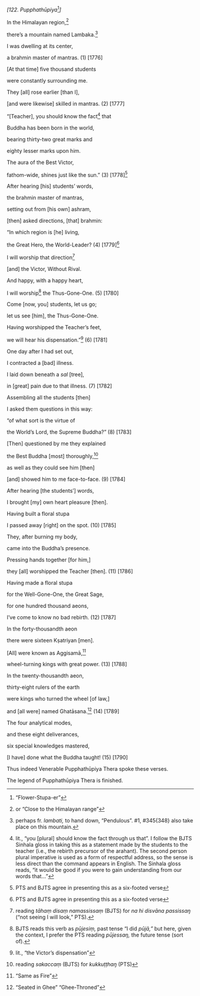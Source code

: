 *\[122. Pupphathūpiya*[^1]*\]*

In the Himalayan region,[^2]

there’s a mountain named Lambaka.[^3]

I was dwelling at its center,

a brahmin master of mantras. (1) \[1776\]

\[At that time\] five thousand students

were constantly surrounding me.

They \[all\] rose earlier \[than I\],

\[and were likewise\] skilled in mantras. (2) \[1777\]

“\[Teacher\], you should know the fact[^4] that

Buddha has been born in the world,

bearing thirty-two great marks and

eighty lesser marks upon him.

The aura of the Best Victor,

fathom-wide, shines just like the sun.” (3) \[1778\][^5]

After hearing \[his\] students’ words,

the brahmin master of mantras,

setting out from \[his own\] ashram,

\[then\] asked directions, \[that\] brahmin:

“In which region is \[he\] living,

the Great Hero, the World-Leader? (4) \[1779\][^6]

I will worship that direction[^7]

\[and\] the Victor, Without Rival.

And happy, with a happy heart,

I will worship[^8] the Thus-Gone-One. (5) \[1780\]

Come \[now, you\] students, let us go;

let us see \[him\], the Thus-Gone-One.

Having worshipped the Teacher’s feet,

we will hear his dispensation.”[^9] (6) \[1781\]

One day after I had set out,

I contracted a \[bad\] illness.

I laid down beneath a *sal* \[tree\],

in \[great\] pain due to that illness. (7) \[1782\]

Assembling all the students \[then\]

I asked them questions in this way:

“of what sort is the virtue of

the World’s Lord, the Supreme Buddha?” (8) \[1783\]

\[Then\] questioned by me they explained

the Best Buddha \[most\] thoroughly,[^10]

as well as they could see him \[then\]

\[and\] showed him to me face-to-face. (9) \[1784\]

After hearing \[the students’\] words,

I brought \[my\] own heart pleasure \[then\].

Having built a floral stupa

I passed away \[right\] on the spot. (10) \[1785\]

They, after burning my body,

came into the Buddha’s presence.

Pressing hands together \[for him,\]

they \[all\] worshipped the Teacher \[then\]. (11) \[1786\]

Having made a floral stupa

for the Well-Gone-One, the Great Sage,

for one hundred thousand aeons,

I’ve come to know no bad rebirth. (12) \[1787\]

In the forty-thousandth aeon

there were sixteen Kṣatriyan \[men\].

\[All\] were known as Aggisamā,[^11]

wheel-turning kings with great power. (13) \[1788\]

In the twenty-thousandth aeon,

thirty-eight rulers of the earth

were kings who turned the wheel \[of law,\]

and \[all were\] named Ghatāsana.[^12] (14) \[1789\]

The four analytical modes,

and these eight deliverances,

six special knowledges mastered,

\[I have\] done what the Buddha taught! (15) \[1790\]

Thus indeed Venerable Pupphathūpiya Thera spoke these verses.

The legend of Pupphathūpiya Thera is finished.

[^1]: “Flower-Stupa-er”

[^2]: or “Close to the Himalayan range”

[^3]: perhaps fr. *lambati,* to hand down, “Pendulous”. \#1, \#345{348}
    also take place on this mountain.

[^4]: lit., “you \[plural\] should know the fact through us that”. I
    follow the BJTS Sinhala gloss in taking this as a statement made by
    the students to the teacher (i.e., the rebirth precursor of the
    arahant). The second person plural imperative is used as a form of
    respectful address, so the sense is less direct than the command
    appears in English. The Sinhala gloss reads, “it would be good if
    you were to gain understanding from our words that...”

[^5]: PTS and BJTS agree in presenting this as a six-footed verse

[^6]: PTS and BJTS agree in presenting this as a six-footed verse

[^7]: reading *tāhaṃ disaṃ namassissaṃ* (BJTS) for *na hi disvāna
    passissaŋ* (“not seeing I will look,” PTS).

[^8]: BJTS reads this verb as *pūjesiṃ,* past tense “I did *pūjā,”* but
    here, given the context, I prefer the PTS reading *pūjessaŋ,* the
    future tense (sort of).

[^9]: lit., “the Victor’s dispensation”

[^10]: reading *sakaccaṃ* (BJTS) for *kukkuṭṭhaŋ* (PTS)

[^11]: “Same as Fire”

[^12]: “Seated in Ghee” “Ghee-Throned”
